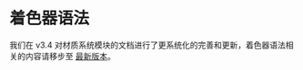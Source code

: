 # 着色器语法

<!-- 注意：编辑器生成着色器模板时会引入这个文档的链接，因此需要重定向到 shader/index.md-->
我们在 v3.4 对材质系统模块的文档进行了更系统化的完善和更新，着色器语法相关的内容请移步至 [最新版本](../shader/index.md)。

<!-- 
# Effect 语法

Cocos Effect 是一种基于 YAML 和 GLSL 的单源码嵌入式领域特定语言（single-source embedded domain-specific language），YAML 部分声明流程控制清单，GLSL 部分声明实际的 shader 片段，这两部分内容上相互补充，共同构成了一个完整的渲染流程描述。

如果希望在引擎中实现自定义的着色效果，需要书写自定义 Effect。我们推荐使用 VSCode，搜索安装 Cocos Effect 插件，以便编辑任何 effect 文件。

> **注意**：这篇文档的目标受众是项目组中的 TA 或图形向的程序，如果有具体定制 shader 需求的美术人员，请联系项目 TA 或程序，把这篇文档丢给他！

## 语法框架

以 `builtin-unlit.effect` 为例，这个 Effect 文件的内容大致如下：

![effect](effect.png)

## Effect 名称

Effect name 是基于 effect 文件名和所在路径两个信息自动生成的，路径部分固定为基于 `assets/effects` 目录的相对路径，文件名不包括扩展名。

在运行时可以通过 effect name 获取或使用 effect 资源：

```js
const effect = EffectAsset.get('builtin-unlit'); // this is the EffectAsset resource instance
const mat = new Material();
mat.initialize({ effectName: 'builtin-standard' }); // now 'mat' is a valid standard material
```

**注意**：因为编辑器内置 effect 资源全部位于 Internal DB 的 `assets/effects` 目录下，因而引用时不需要路径部分。

在 **层级管理器** 中选中材质，然后在 **属性检查器** 的 Effect 属性下拉列表中可以看到所有当前可用的 effect name。

## 关于 YAML

YAML 是一门面向数据序列化的，对人类书写十分友好的语言，但它引入了一些独特的语法来表示不同类型的数据，对于不熟悉这门语言的开发者可能会有一点门槛，我们在 [YAML 101](yaml-101.md) 中快速总结了最常用的一些语法和语言特性，有需要可以参考。

## Pass 中可配置的参数

每个 Pass 只有 `vert` 和 `frag` 两个必填参数，声明了当前 pass 使用的 shader，格式为 `片段名:入口函数名`。这个名字可以是本文件中声明的 shader 片段名，也可以是引擎提供的标准头文件。<br>
片段中不应该出现 main 函数入口，在 effect 编译期会插入 wrapper，将指定入口函数的返回值赋值给当前 shader 的输出（`gl_Position` 或最终的输出颜色）。

所有其他可选参数及默认值见 [完整列表](pass-parameter-list.md)。

## Shader 片段

Shader 片段在语法上基于 GLSL 300 ES，在资源加载时有相应的预处理编译流程。

这一节会介绍所有“领域特定”的扩展语法，更多实际使用示例，可参考编辑器内提供的 builtin effect。

在标准 GLSL 语法上，Creator 引入了以下几种非常自然的 C 风格语法扩展。

### Include 机制

类似 C/C++ 的头文件 include 机制，你可以在任意 shader 代码（CCProgram 块或独立的头文件）中引入其他代码片段：

```c
#include <cc-global>
#include "../headers/my-shading-algorithm.chunk"
```

相关规则和注意事项：
- 头文件默认扩展名为 `.chunk`，包含时可省略。尖括号和双引号没有区别；
- 在编译期的头文件展开过程中，每个头文件保证只会被展开一次，所以书写时不必担心，每个模块都可以（也应该）包含自己依赖的头文件，即使这中间有重复；
- 更进一步地，所有不参与运行时实际计算流程的函数声明也都会在编译期就被剔除，所以可以放心包含各类工具函数；
- 头文件引用可以指定基于当前文件目录的相对路径（以下统称"相对路径"），也可以指定基于 `assets/chunks` 目录的相对路径（以下统称"项目绝对路径"），两个位置如果有同名文件，则后者优先；
- 引用了编辑器其他 DB 的头文件（Internal 或各类插件 DB 等）只能指定项目绝对路径。当多个 DB 在此路径下有相同文件时，优先级为：用户项目 DB > 插件 DB > Internal DB；
- 编辑器内置头文件资源就在 internal DB 的 `assets/chunks` 目录下，所以可以不加目录直接引用，主要包括一些常用的工具函数和标准光照模型等。
- 所有在同一个 effect 文件中声明的 CCProgram 代码块都可以相互引用。

### 预处理宏定义

目前 Effect 系统的设计倾向于在游戏项目运行时可以方便地利用 shader 中的各类预处理宏，进而减少 runtime branching。<br>
编辑器会在加载资源时收集所有在 shader 中出现的 defines，然后引擎在运行时动态地将需要的声明加入 shader 内容。所以如果要使用这些预处理宏，只需要像上面的截图例子一样，在 shader 中直接进行逻辑判断即可。所有的 define 都会被序列化到 **属性检查器** 上，以便随时调整。

**注意**：
- 为尽可能多地在编译期做类型检查，目前的策略是直接将所有自定义宏设置为 true（或根据 Macro Tags 指定的默认值）再交给后端尝试检查。所以如果在设计上某些宏之间存在互斥关系（不可能同时为 true）的话，应统一使用一个通过 tag 声明的宏来处理；
- 运行时会显式定义所有 shader 中出现的自定义宏（默认定义为 0），所以 **除了 GLSL 语言内置宏外（`GL_` 开头的 extension 等）**，请不要使用 `#ifdef` 或 `#if defined` 这样的形式做判断，否则执行结果会始终为 true；
- 运行时会对宏定义组合计算 hash，目前的计算机制在宏定义组合数 **2^32** 以内（一个 int 的范围），相对高效，对应到 shader 中相当于 32 个 boolean 开关。所以请尽量不要超出此限制，定义过多运行时可调整的宏定义，会影响运行效率。

### Macro Tags

虽然引擎会尝试自动识别所有出现在预处理分支逻辑中 (#if) 的宏定义，但有时实际使用方式要比简单的布尔开关更复杂一些，如：

```glsl
// macro defined within certain numerical 'range'
#if LAYERS == 4
  // ...
#elif LAYERS == 5
  // ...
#endif
// multiple discrete 'options'
float metallic = texture(pbrMap, uv).METALLIC_SOURCE;
```

针对这类有固定取值范围或固定选项的宏定义，需要选择一个合适的 tag 显式声明：

| Tag     | 说明 | 默认值 | 备注 |
| :------ | :------ | :----- | :-- |
| range   | 一个长度为 2 的数组。首元素为最小值，末元素为最大值 | [0, 3] | 针对连续数字类型的宏定义，显式指定它的取值范围。<br>范围应当控制到最小，有利于运行时的 shader 管理 |
| options | 一个任意长度的数组，每个元素都是一个可能的取值 | 如未显式声明则不会定义任何宏 | 针对有清晰选项的宏定义，显式指定它的可用选项 |

比如下面这样的声明：

```glsl
#pragma define LAYERS range([4, 5])
#pragma define METALLIC_SOURCE options([r, g, b, a])
```

一个是名为 `LAYERS` 的宏定义，它在运行时可能的取值范围为 `[4, 5]`。<br>
另一个是名为 `METALLIC_SOURCE` 的宏定义，它在运行时可能的取值为 'r'、'g'、'b'、'a' 四种。

**注意**：语法中的每个 tag 都只有一个参数，这个参数可以直接用 YAML 语法指定。

### Functional Macros

由于 WebGL1 不支持原生，Creator 将函数式宏定义提供为 effect 编译期的功能，输出的 shader 中就已经将此类宏定义展开。这非常适用于 inline 一些简单的工具函数，或需要大量重复定义的相似代码。事实上，内置头文件中不少工具函数都是函数式宏定义：

```glsl
#define CCDecode(position) \
  position = vec4(a_position, 1.0)
#define CCVertInput(position) \
  CCDecode(position);         \
  #if CC_USE_SKINNING         \
    CCSkin(position);         \
  #endif                      \
  #pragma // empty pragma trick to get rid of trailing semicolons at effect compile time
```

但与 C/C++ 的宏定义系统相同，这套机制不会对宏定义的 [卫生情况](https://en.wikipedia.org/wiki/Hygienic_macro) 做任何处理，由不卫生的宏展开而带来的问题需要开发者自行处理，因此我们推荐，并也确保所有内置头文件中，谨慎定义含有局部变量的预处理宏：

```glsl
// please do be careful with unhygienic macros like this
#define INCI(i) do { int a=0; ++i; } while(0)
// when invoking
int a = 4, b = 8;
INCI(b); // correct, b would be 9 after this
INCI(a); // wrong! a would still be 4
```

### Vertex Input[^1]

为对接骨骼动画与数据解压流程，我们提供了 `CCVertInput` 工具函数，对所有 3D 模型使用的 shader，可直接在 vs 开始时类似这样写：

```glsl
#include <input>
vec4 vert () {
  vec3 position;
  CCVertInput(position);
  // ... do your thing with `position` (models space, after skinning)
}
```

如果还需要法线等信息，可直接使用 standard 版本：

```glsl
#include <input-standard>
vec4 vert () {
  StandardVertInput In;
  CCVertInput(In);
  // ... now use `In.position`, etc.
}
```

这会返回模型空间的顶点位置（position）、法线（normal）和切空间（tangent）信息，并对骨骼动画模型做完蒙皮计算。

> **注意**：引用头文件后，不要在 shader 内重复声明这些 attributes（a_position 等）。对于其他顶点数据（如 uv 等）还是正常声明 attributes 直接使用。

另外如果需要对接引擎动态合批和 instancing 流程，需要包含 `cc-local-batch` 头文件，通过 `CCGetWorldMatrix` 工具函数获取世界矩阵：

```glsl
// unlit version (when normal is not needed)
mat4 matWorld;
CCGetWorldMatrix(matWorld);
// standard version
mat4 matWorld, matWorldIT;
CCGetWorldMatrixFull(matWorld, matWorldIT);
```

关于更多 shader 内置 uniform，可以参考 [完整列表](builtin-shader-uniforms.md)。

### Fragment Output[^1]

为对接引擎渲染管线，Creator 提供了 `CCFragOutput` 工具函数，对所有无光照 shader，都可以直接在 fs 返回时类似这样写：

```glsl
#include <output>
vec4 frag () {
  vec4 o = vec4(0.0);
  // ... do the computation
  return CCFragOutput(o);
}
```

这样中间的颜色计算就不必区分当前渲染管线是否为 HDR 流程等。<br>
如需包含光照计算，可结合标准着色函数 `CCStandardShading` 一起构成 surface shader 流程：

```glsl
#include <shading-standard>
#include <output-standard>
void surf (out StandardSurface s) {
  // fill in your data here
}
vec4 frag () {
  StandardSurface s; surf(s);
  vec4 color = CCStandardShading(s);
  return CCFragOutput(color);
}
```

在此框架下可方便地实现自己的 surface 输入，或其他 shading 算法。

**注意**：`CCFragOutput` 函数一般还是不需要自己实现，它只起到与渲染管线对接的作用，且对于这种含有光照计算的输出，因为计算结果已经在 HDR 范围，所以应该包含 `output-standard` 而非 `output` 头文件。

### 自定义 Instanced 属性

通过 instancing 动态合批的功能十分灵活，在默认的流程上，开发者可以加入更多 instanced 属性。如果要在 shader 中引入新的属性，那么所有相关处理代码都需要依赖统一的宏定义 `USE_INSTANCING`：

```glsl
#if USE_INSTANCING // when instancing is enabled
  #pragma format(RGBA8) // normalized unsigned byte
  in vec4 a_instanced_color;
#endif
```

**注意**：
- 这里可以使用编译器提示 `format` 指定此属性的具体数据格式，参数为引擎 `GFXFormat` 的任意枚举名[^2]，如未声明则默认为 32 位 float 类型；
- 所有 instanced 属性都是 VS 的输入 attribute，所以如果要在 FS 中使用，则需要在 VS 中自行传递；
- 记得确保代码在所有分支都能正常执行，无论 `USE_INSTANCING` 启用与否。

在运行时所有属性都会默认初始化为 0，脚本中设置接口为：

```ts
const comp = node.getComponent(MeshRenderer);
comp.setInstancedAttribute('a_instanced_color', [100, 150, 200, 255]); // should match the specified format
```

**注意**：在每次重建 PSO 时（一般对应更换新材质时）所有属性值都会重置，需要重新设置。

### WebGL 1 fallback 支持

由于 WebGL 1 仅支持 GLSL 100 标准语法，在 effect 编译期会提供 300 es 转 100 的 fallback shader，所以开发者基本不需关心这层变化。<br>
但需要注意的是目前的自动 fallback 只支持一些基本的格式转换，如果使用了 300 es 独有的 shader 函数（texelFetch、textureGrad 等）或 extension，我们推荐根据 `\_\_VERSION__` 宏定义判断 shader 版本，自行实现更稳定精确的 fallback：

```glsl
#if __VERSION__ < 300
#ifdef GL_EXT_shader_texture_lod
  vec4 color = textureCubeLodEXT(envmap, R, roughness);
#else
  vec4 color = textureCube(envmap, R);
#endif
#else
  vec4 color = textureLod(envmap, R, roughness);
#endif
```

在 effect 编译期我们会尝试解析所有已经为常量的宏控制流，将实际内容做剔除或拆分到不同版本的 shader 输出中。

### 关于 UBO 内存布局

Creator 规定在 shader 中所有非 sampler 的 uniform 都应以 block 形式声明，且对于所有 UBO：
1. 不应出现 vec3 成员；
2. 对数组类型成员，每个元素 size 不能小于 vec4；
3. 不允许任何会引入 padding 的成员声明顺序。

这些规则都会在 effect 编译期做对应检查，以便在导入错误（implicit padding 相关）形式时提醒修改。

这可能听起来有些过分严格，但背后有非常务实的考量：<br>
首先，UBO 是渲染管线内要做到高效数据复用的唯一基本单位，离散声明已不是一个选项；<br>
其次，WebGL2 的 UBO 只支持 std140 布局，它遵守一套比较原始的 padding 规则[^3]：

- 所有 vec3 成员都会补齐至 vec4：

  ```glsl
  uniform ControversialType {
    vec3 v3_1; // offset 0, length 16 [IMPLICIT PADDING!]
  }; // total of 16 bytes
  ```

- 任意长度小于 vec4 类型的数组和结构体，都会将元素补齐至 vec4：

  ```glsl
  uniform ProblematicArrays {
    float f4_1[4]; // offset 0, stride 16, length 64 [IMPLICIT PADDING!]
  }; // total of 64 bytes
  ```

- 所有成员在 UBO 内的实际偏移都会按自身所占字节数对齐[^4]：

  ```glsl
  uniform IncorrectUBOOrder {
    float f1_1; // offset 0, length 4 (aligned to 4 bytes)
    vec2 v2; // offset 8, length 8 (aligned to 8 bytes) [IMPLICIT PADDING!]
    float f1_2; // offset 16, length 4 (aligned to 4 bytes)
  }; // total of 32 bytes

  uniform CorrectUBOOrder {
    float f1_1; // offset 0, length 4 (aligned to 4 bytes)
    float f1_2; // offset 4, length 4 (aligned to 4 bytes)
    vec2 v2; // offset 8, length 8 (aligned to 8 bytes)
  }; // total of 16 bytes
  ```

这意味着大量的空间浪费，且某些设备的驱动实现也并不完全符合此标准[^5]，因此目前 Creator 选择限制这部分功能的使用，以帮助排除一部分非常隐晦的运行时问题。

**再次提醒，uniform 的类型与 inspector 的显示和运行时参数赋值时的程序接口可以不直接对应，通过 [property target](pass-parameter-list.md#Properties) 机制，可以独立编辑任意 uniform 具体的分量。**

[^1]: 不包含粒子、sprite、后效等不基于 mesh 执行渲染的 shader。
[^2]: 注意 WebGL 1.0 平台下不支持整型 attributes，如项目需要发布到此平台，应使用默认浮点类型。
[^3]: [OpenGL 4.5, Section 7.6.2.2, page 137](http://www.opengl.org/registry/doc/glspec45.core.pdf#page=159)
[^4]: 注意在示例代码中，UBO IncorrectUBOOrder 的总长度为 32 字节，实际上这个数据到今天也依然是平台相关的，看起来是由于 GLSL 标准的疏忽，更多相关讨论可以参考 [这里](https://bugs.chromium.org/p/chromium/issues/detail?id=988988)。
[^5]: **Interface Block - OpenGL Wiki**：<https://www.khronos.org/opengl/wiki/Interface_Block_(GLSL)#Memory_layout>

-->